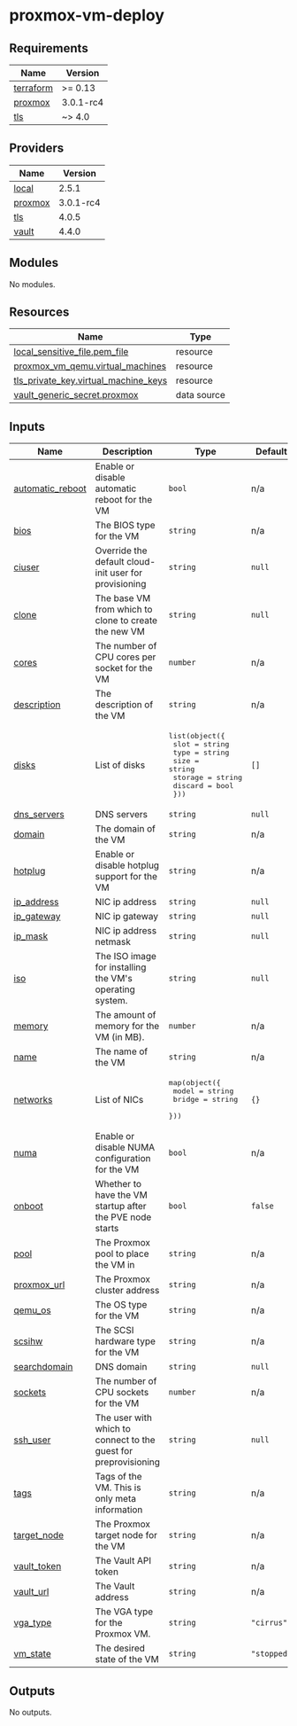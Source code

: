 <!-- BEGIN_TF_DOCS -->
# proxmox-vm-deploy

## Requirements

| Name | Version |
|------|---------|
| <a name="requirement_terraform"></a> [terraform](#requirement\_terraform) | >= 0.13 |
| <a name="requirement_proxmox"></a> [proxmox](#requirement\_proxmox) | 3.0.1-rc4 |
| <a name="requirement_tls"></a> [tls](#requirement\_tls) | ~> 4.0 |

## Providers

| Name | Version |
|------|---------|
| <a name="provider_local"></a> [local](#provider\_local) | 2.5.1 |
| <a name="provider_proxmox"></a> [proxmox](#provider\_proxmox) | 3.0.1-rc4 |
| <a name="provider_tls"></a> [tls](#provider\_tls) | 4.0.5 |
| <a name="provider_vault"></a> [vault](#provider\_vault) | 4.4.0 |

## Modules

No modules.

## Resources

| Name | Type |
|------|------|
| [local_sensitive_file.pem_file](https://registry.terraform.io/providers/hashicorp/local/latest/docs/resources/sensitive_file) | resource |
| [proxmox_vm_qemu.virtual_machines](https://registry.terraform.io/providers/telmate/proxmox/3.0.1-rc4/docs/resources/vm_qemu) | resource |
| [tls_private_key.virtual_machine_keys](https://registry.terraform.io/providers/hashicorp/tls/latest/docs/resources/private_key) | resource |
| [vault_generic_secret.proxmox](https://registry.terraform.io/providers/hashicorp/vault/latest/docs/data-sources/generic_secret) | data source |

## Inputs

| Name | Description | Type | Default | Required |
|------|-------------|------|---------|:--------:|
| <a name="input_automatic_reboot"></a> [automatic\_reboot](#input\_automatic\_reboot) | Enable or disable automatic reboot for the VM | `bool` | n/a | yes |
| <a name="input_bios"></a> [bios](#input\_bios) | The BIOS type for the VM | `string` | n/a | yes |
| <a name="input_ciuser"></a> [ciuser](#input\_ciuser) | Override the default cloud-init user for provisioning | `string` | `null` | no |
| <a name="input_clone"></a> [clone](#input\_clone) | The base VM from which to clone to create the new VM | `string` | `null` | no |
| <a name="input_cores"></a> [cores](#input\_cores) | The number of CPU cores per socket for the VM | `number` | n/a | yes |
| <a name="input_description"></a> [description](#input\_description) | The description of the VM | `string` | n/a | yes |
| <a name="input_disks"></a> [disks](#input\_disks) | List of disks | <pre>list(object({<br>    slot    = string<br>    type    = string<br>    size    = string<br>    storage = string<br>    discard = bool<br>  }))</pre> | `[]` | no |
| <a name="input_dns_servers"></a> [dns\_servers](#input\_dns\_servers) | DNS servers | `string` | `null` | no |
| <a name="input_domain"></a> [domain](#input\_domain) | The domain of the VM | `string` | n/a | yes |
| <a name="input_hotplug"></a> [hotplug](#input\_hotplug) | Enable or disable hotplug support for the VM | `string` | n/a | yes |
| <a name="input_ip_address"></a> [ip\_address](#input\_ip\_address) | NIC ip address | `string` | `null` | no |
| <a name="input_ip_gateway"></a> [ip\_gateway](#input\_ip\_gateway) | NIC ip gateway | `string` | `null` | no |
| <a name="input_ip_mask"></a> [ip\_mask](#input\_ip\_mask) | NIC ip address netmask | `string` | `null` | no |
| <a name="input_iso"></a> [iso](#input\_iso) | The ISO image for installing the VM's operating system. | `string` | `null` | no |
| <a name="input_memory"></a> [memory](#input\_memory) | The amount of memory for the VM (in MB). | `number` | n/a | yes |
| <a name="input_name"></a> [name](#input\_name) | The name of the VM | `string` | n/a | yes |
| <a name="input_networks"></a> [networks](#input\_networks) | List of NICs | <pre>map(object({<br>    model  = string<br>    bridge = string<br>  }))</pre> | `{}` | no |
| <a name="input_numa"></a> [numa](#input\_numa) | Enable or disable NUMA configuration for the VM | `bool` | n/a | yes |
| <a name="input_onboot"></a> [onboot](#input\_onboot) | Whether to have the VM startup after the PVE node starts | `bool` | `false` | no |
| <a name="input_pool"></a> [pool](#input\_pool) | The Proxmox pool to place the VM in | `string` | n/a | yes |
| <a name="input_proxmox_url"></a> [proxmox\_url](#input\_proxmox\_url) | The Proxmox cluster address | `string` | n/a | yes |
| <a name="input_qemu_os"></a> [qemu\_os](#input\_qemu\_os) | The OS type for the VM | `string` | n/a | yes |
| <a name="input_scsihw"></a> [scsihw](#input\_scsihw) | The SCSI hardware type for the VM | `string` | n/a | yes |
| <a name="input_searchdomain"></a> [searchdomain](#input\_searchdomain) | DNS domain | `string` | `null` | no |
| <a name="input_sockets"></a> [sockets](#input\_sockets) | The number of CPU sockets for the VM | `number` | n/a | yes |
| <a name="input_ssh_user"></a> [ssh\_user](#input\_ssh\_user) | The user with which to connect to the guest for preprovisioning | `string` | `null` | no |
| <a name="input_tags"></a> [tags](#input\_tags) | Tags of the VM. This is only meta information | `string` | n/a | yes |
| <a name="input_target_node"></a> [target\_node](#input\_target\_node) | The Proxmox target node for the VM | `string` | n/a | yes |
| <a name="input_vault_token"></a> [vault\_token](#input\_vault\_token) | The Vault API token | `string` | n/a | yes |
| <a name="input_vault_url"></a> [vault\_url](#input\_vault\_url) | The Vault address | `string` | n/a | yes |
| <a name="input_vga_type"></a> [vga\_type](#input\_vga\_type) | The VGA type for the Proxmox VM. | `string` | `"cirrus"` | no |
| <a name="input_vm_state"></a> [vm\_state](#input\_vm\_state) | The desired state of the VM | `string` | `"stopped"` | no |

## Outputs

No outputs.
<!-- END_TF_DOCS -->